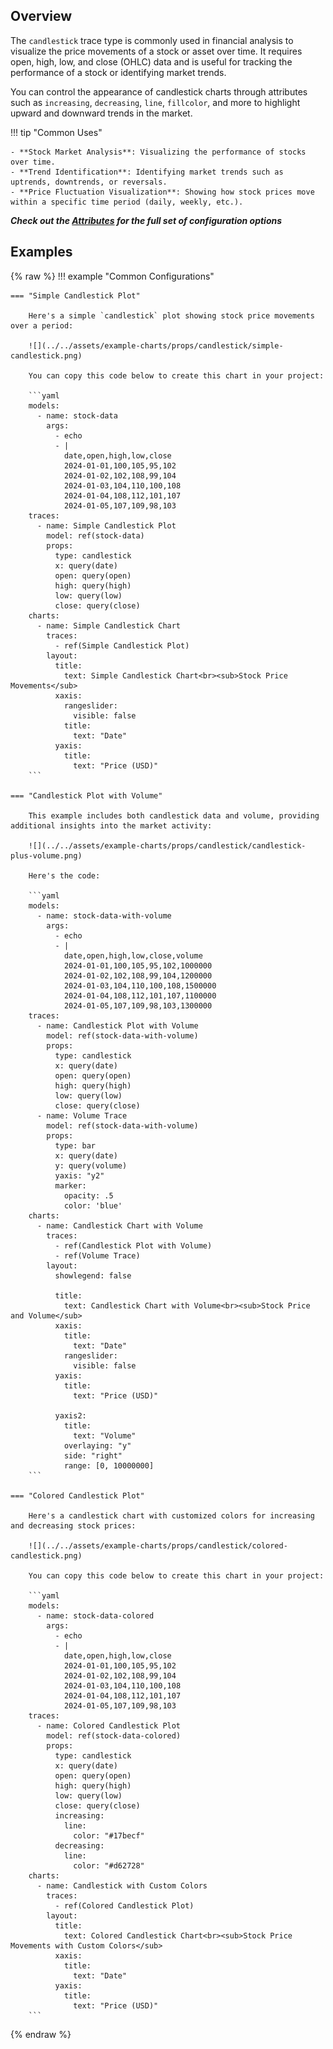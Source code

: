 
## Overview

The `candlestick` trace type is commonly used in financial analysis to visualize the price movements of a stock or asset over time. It requires open, high, low, and close (OHLC) data and is useful for tracking the performance of a stock or identifying market trends.

You can control the appearance of candlestick charts through attributes such as `increasing`, `decreasing`, `line`, `fillcolor`, and more to highlight upward and downward trends in the market.

!!! tip "Common Uses"

    - **Stock Market Analysis**: Visualizing the performance of stocks over time.
    - **Trend Identification**: Identifying market trends such as uptrends, downtrends, or reversals.
    - **Price Fluctuation Visualization**: Showing how stock prices move within a specific time period (daily, weekly, etc.).

_**Check out the [Attributes](../configuration/Trace/Props/Candlestick/#attributes) for the full set of configuration options**_

## Examples

{% raw %}
!!! example "Common Configurations"

    === "Simple Candlestick Plot"

        Here's a simple `candlestick` plot showing stock price movements over a period:

        ![](../../assets/example-charts/props/candlestick/simple-candlestick.png)

        You can copy this code below to create this chart in your project:

        ```yaml
        models:
          - name: stock-data
            args:
              - echo
              - |
                date,open,high,low,close
                2024-01-01,100,105,95,102
                2024-01-02,102,108,99,104
                2024-01-03,104,110,100,108
                2024-01-04,108,112,101,107
                2024-01-05,107,109,98,103
        traces:
          - name: Simple Candlestick Plot
            model: ref(stock-data)
            props:
              type: candlestick
              x: query(date)
              open: query(open)
              high: query(high)
              low: query(low)
              close: query(close)
        charts:
          - name: Simple Candlestick Chart
            traces:
              - ref(Simple Candlestick Plot)
            layout:
              title:
                text: Simple Candlestick Chart<br><sub>Stock Price Movements</sub>
              xaxis:
                rangeslider:
                  visible: false
                title:
                  text: "Date"
              yaxis:
                title:
                  text: "Price (USD)"
        ```

    === "Candlestick Plot with Volume"

        This example includes both candlestick data and volume, providing additional insights into the market activity:

        ![](../../assets/example-charts/props/candlestick/candlestick-plus-volume.png)

        Here's the code:

        ```yaml
        models:
          - name: stock-data-with-volume
            args:
              - echo
              - |
                date,open,high,low,close,volume
                2024-01-01,100,105,95,102,1000000
                2024-01-02,102,108,99,104,1200000
                2024-01-03,104,110,100,108,1500000
                2024-01-04,108,112,101,107,1100000
                2024-01-05,107,109,98,103,1300000
        traces:
          - name: Candlestick Plot with Volume
            model: ref(stock-data-with-volume)
            props:
              type: candlestick
              x: query(date)
              open: query(open)
              high: query(high)
              low: query(low)
              close: query(close)
          - name: Volume Trace
            model: ref(stock-data-with-volume)
            props:
              type: bar
              x: query(date)
              y: query(volume)
              yaxis: "y2"
              marker:
                opacity: .5
                color: 'blue'
        charts:
          - name: Candlestick Chart with Volume
            traces:
              - ref(Candlestick Plot with Volume)
              - ref(Volume Trace)
            layout:
              showlegend: false
                
              title:
                text: Candlestick Chart with Volume<br><sub>Stock Price and Volume</sub>
              xaxis:
                title:
                  text: "Date"
                rangeslider: 
                  visible: false
              yaxis:
                title:
                  text: "Price (USD)"

              yaxis2:
                title:
                  text: "Volume"
                overlaying: "y"
                side: "right"
                range: [0, 10000000]
        ```

    === "Colored Candlestick Plot"

        Here's a candlestick chart with customized colors for increasing and decreasing stock prices:

        ![](../../assets/example-charts/props/candlestick/colored-candlestick.png)

        You can copy this code below to create this chart in your project:

        ```yaml
        models:
          - name: stock-data-colored
            args:
              - echo
              - |
                date,open,high,low,close
                2024-01-01,100,105,95,102
                2024-01-02,102,108,99,104
                2024-01-03,104,110,100,108
                2024-01-04,108,112,101,107
                2024-01-05,107,109,98,103
        traces:
          - name: Colored Candlestick Plot
            model: ref(stock-data-colored)
            props:
              type: candlestick
              x: query(date)
              open: query(open)
              high: query(high)
              low: query(low)
              close: query(close)
              increasing:
                line:
                  color: "#17becf"
              decreasing:
                line:
                  color: "#d62728"
        charts:
          - name: Candlestick with Custom Colors
            traces:
              - ref(Colored Candlestick Plot)
            layout:
              title:
                text: Colored Candlestick Chart<br><sub>Stock Price Movements with Custom Colors</sub>
              xaxis:
                title:
                  text: "Date"
              yaxis:
                title:
                  text: "Price (USD)"
        ```

{% endraw %}
